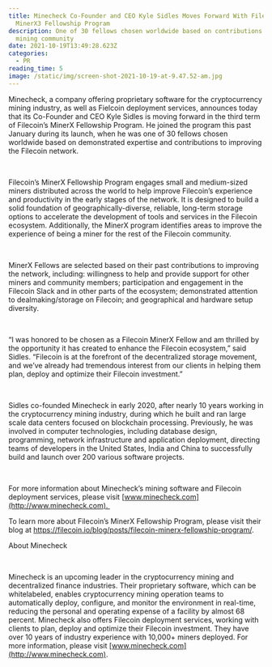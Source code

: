 ```yaml
---
title: Minecheck Co-Founder and CEO Kyle Sidles Moves Forward With Filecoin
  MinerX3 Fellowship Program
description: One of 30 fellows chosen worldwide based on contributions to the
  mining community
date: 2021-10-19T13:49:28.623Z
categories:
  - PR
reading_time: 5
image: /static/img/screen-shot-2021-10-19-at-9.47.52-am.jpg
---
```

Minecheck, a company offering proprietary software for the cryptocurrency mining industry, as well as Fielcoin deployment services, announces today that its Co-Founder and CEO Kyle Sidles is moving forward in the third term of Filecoin’s MinerX Fellowship Program. He joined the program this past January during its launch, when he was one of 30 fellows chosen worldwide based on demonstrated expertise and contributions to improving the Filecoin network.  

 

Filecoin’s MinerX Fellowship Program engages small and medium-sized miners distributed across the world to help improve Filecoin’s experience and productivity in the early stages of the network. It is designed to build a solid foundation of geographically-diverse, reliable, long-term storage options to accelerate the development of tools and services in the Filecoin ecosystem. Additionally, the MinerX program identifies areas to improve the experience of being a miner for the rest of the Filecoin community.

 

MinerX Fellows are selected based on their past contributions to improving the network, including: willingness to help and provide support for other miners and community members; participation and engagement in the Filecoin Slack and in other parts of the ecosystem; demonstrated attention to dealmaking/storage on Filecoin; and geographical and hardware setup diversity.

 

“I was honored to be chosen as a Filecoin MinerX Fellow and am thrilled by the opportunity it has created to enhance the Filecoin ecosystem,” said Sidles. “Filecoin is at the forefront of the decentralized storage movement, and we’ve already had tremendous interest from our clients in helping them plan, deploy and optimize their Filecoin investment.”  

 

Sidles co-founded Minecheck in early 2020, after nearly 10 years working in the cryptocurrency mining industry, during which he built and ran large scale data centers focused on blockchain processing. Previously, he was involved in computer technologies, including database design, programming, network infrastructure and application deployment, directing teams of developers in the United States, India and China to successfully build and launch over 200 various software projects.

 

For more information about Minecheck’s mining software and Filecoin deployment services, please visit [www.minecheck.com](http://www.minecheck.com). 



To learn more about Filecoin’s MinerX Fellowship Program, please visit their blog at <https://filecoin.io/blog/posts/filecoin-minerx-fellowship-program/>.



About Minecheck

 

Minecheck is an upcoming leader in the cryptocurrency mining and decentralized finance industries. Their proprietary software, which can be whitelabeled, enables cryptocurrency mining operation teams to automatically deploy, configure, and monitor the environment in real-time, reducing the personal and operating expense of a facility by almost 68 percent. Minecheck also offers Filecoin deployment services, working with clients to plan, deploy and optimize their Filecoin investment. They have over 10 years of industry experience with 10,000+ miners deployed. For more information, please visit [www.minecheck.com](http://www.minecheck.com).